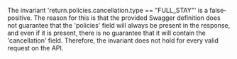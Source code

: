 The invariant 'return.policies.cancellation.type == "FULL_STAY"' is a false-positive. The reason for this is that the provided Swagger definition does not guarantee that the 'policies' field will always be present in the response, and even if it is present, there is no guarantee that it will contain the 'cancellation' field. Therefore, the invariant does not hold for every valid request on the API.
